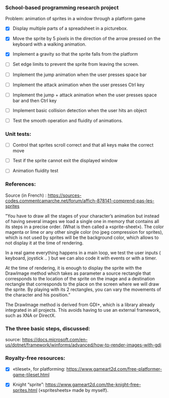 ### School-based programming research project
Problem: animation of sprites in a window through a platform game

- [x] Display multiple parts of a spreadsheet in a picturebox.

- [x] Move the sprite by 5 pixels in the direction of the arrow pressed on the keyboard with a walking animation.

- [x] Implement a gravity so that the sprite falls from the platform

- [ ] Set edge limits to prevent the sprite from leaving the screen.

- [ ] Implement the jump animation when the user presses space bar

- [ ] Implement the attack animation when the user presses Ctrl key

- [ ] Implement the jump + attack animation when the user presses space bar and then Ctrl key

- [ ] Implement basic collision detection when the user hits an object

- [ ] Test the smooth operation and fluidity of animations. 


### Unit tests:

- [ ] Control that sprites scroll correct and that all keys make the correct move

- [ ] Test if the sprite cannot exit the displayed window

- [ ] Animation fluidity test

### References:

Source (in French) : https://sources-codes.commentcamarche.net/forum/affich-878141-comprend-pas-les-sprites 

"You have to draw all the stages of your character’s animation but instead of having several images we load a single one in memory that contains all its steps in a precise order. 
(What is then called a «sprite-sheet»).
The color magenta or lime or any other single color (no jpeg compression for sprites), which is not used by sprites will be the background color, which allows to not display it at the time of rendering.

In a real game everything happens in a main loop, we test the user inputs ( keyboard, joystick .. ) but we can also code it with events or with a timer. 

At the time of rendering, it is enough to display the sprite with the DrawImage method which takes as parameter a source rectangle that corresponds to the location of the sprite on the image and a destination rectangle that corresponds to the place on the screen where we will draw the sprite. 
By playing with its 2 rectangles, you can vary the movements of the character and his position.”

The DrawImage method is derived from GDI+, which is a library already integrated in all projects.
This avoids having to use an external framework, such as XNA or DirectX. 

### The three basic steps, discussed:
source: https://docs.microsoft.com/en-us/dotnet/framework/winforms/advanced/how-to-render-images-with-gdi

### Royalty-free resources:

- [x] «tileset», for platforming: 
https://www.gameart2d.com/free-platformer-game-tileset.html 

- [x] Knight “sprite”:
https://www.gameart2d.com/the-knight-free-sprites.html
(«spritesheets» made by myself). 
